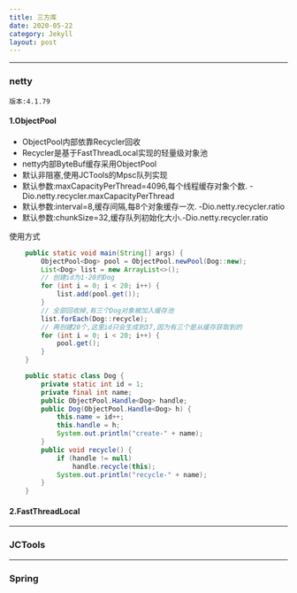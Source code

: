 ```yaml
---
title: 三方库
date: 2020-05-22
category: Jekyll
layout: post
---
```


_______________________________________________________________

### netty
    
    版本:4.1.79


#### 1.ObjectPool

* ObjectPool内部依靠Recycler回收
* Recycler是基于FastThreadLocal实现的轻量级对象池
* netty内部ByteBuf缓存采用ObjectPool
* 默认非阻塞,使用JCTools的Mpsc队列实现
* 默认参数:maxCapacityPerThread=4096,每个线程缓存对象个数. -Dio.netty.recycler.maxCapacityPerThread
* 默认参数:interval=8,缓存间隔,每8个对象缓存一次. -Dio.netty.recycler.ratio
* 默认参数:chunkSize=32,缓存队列初始化大小.-Dio.netty.recycler.ratio

使用方式  
```java
    public static void main(String[] args) {
        ObjectPool<Dog> pool = ObjectPool.newPool(Dog::new);
        List<Dog> list = new ArrayList<>();
        // 创建id为1-20的Dog
        for (int i = 0; i < 20; i++) {
            list.add(pool.get());
        }
        // 全部回收掉,有三个Dog对象被加入缓存池
        list.forEach(Dog::recycle);
        // 再创建20个,这里id只会生成到37,因为有三个是从缓存获取到的
        for (int i = 0; i < 20; i++) {
            pool.get();
        }
    }

    public static class Dog {
        private static int id = 1;
        private final int name;
        public ObjectPool.Handle<Dog> handle;
        public Dog(ObjectPool.Handle<Dog> h) {
            this.name = id++;
            this.handle = h;
            System.out.println("create-" + name);
        }
        public void recycle() {
            if (handle != null)
                handle.recycle(this);
            System.out.println("recycle-" + name);
        }
    }  
```  

#### 2.FastThreadLocal


_______________________________________________________________

### JCTools
_______________________________________________________________

### Spring

